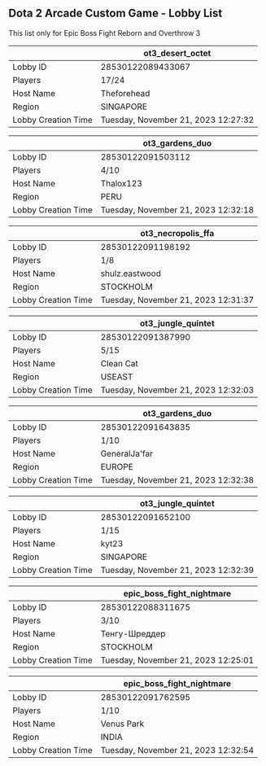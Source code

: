 ## Dota 2 Arcade Custom Game - Lobby List

This list only for Epic Boss Fight Reborn and Overthrow 3

|  | ot3_desert_octet |
| ------ | ------ |
| Lobby ID | 28530122089433067 |
| Players | 17/24 |
| Host Name | Theforehead |
| Region | SINGAPORE |
| Lobby Creation Time | Tuesday, November 21, 2023 12:27:32 |


|  | ot3_gardens_duo |
| ------ | ------ |
| Lobby ID | 28530122091503112 |
| Players | 4/10 |
| Host Name | Thalox123 |
| Region | PERU |
| Lobby Creation Time | Tuesday, November 21, 2023 12:32:18 |


|  | ot3_necropolis_ffa |
| ------ | ------ |
| Lobby ID | 28530122091198192 |
| Players | 1/8 |
| Host Name | shulz.eastwood |
| Region | STOCKHOLM |
| Lobby Creation Time | Tuesday, November 21, 2023 12:31:37 |


|  | ot3_jungle_quintet |
| ------ | ------ |
| Lobby ID | 28530122091387990 |
| Players | 5/15 |
| Host Name | Clean Cat |
| Region | USEAST |
| Lobby Creation Time | Tuesday, November 21, 2023 12:32:03 |


|  | ot3_gardens_duo |
| ------ | ------ |
| Lobby ID | 28530122091643835 |
| Players | 1/10 |
| Host Name | GeneralJa'far |
| Region | EUROPE |
| Lobby Creation Time | Tuesday, November 21, 2023 12:32:38 |


|  | ot3_jungle_quintet |
| ------ | ------ |
| Lobby ID | 28530122091652100 |
| Players | 1/15 |
| Host Name | kyt23 |
| Region | SINGAPORE |
| Lobby Creation Time | Tuesday, November 21, 2023 12:32:39 |


|  | epic_boss_fight_nightmare |
| ------ | ------ |
| Lobby ID | 28530122088311675 |
| Players | 3/10 |
| Host Name | Тенгу-Шреддер |
| Region | STOCKHOLM |
| Lobby Creation Time | Tuesday, November 21, 2023 12:25:01 |


|  | epic_boss_fight_nightmare |
| ------ | ------ |
| Lobby ID | 28530122091762595 |
| Players | 1/10 |
| Host Name | Venus Park |
| Region | INDIA |
| Lobby Creation Time | Tuesday, November 21, 2023 12:32:54 |


